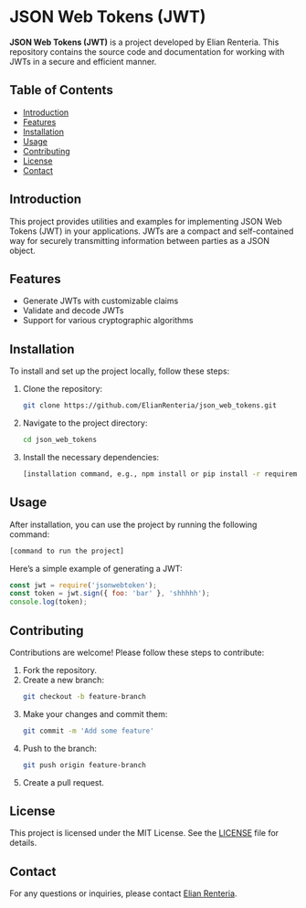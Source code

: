 
# JSON Web Tokens (JWT)

**JSON Web Tokens (JWT)** is a project developed by Elian Renteria. This repository contains the source code and documentation for working with JWTs in a secure and efficient manner.

## Table of Contents

- [Introduction](#introduction)
- [Features](#features)
- [Installation](#installation)
- [Usage](#usage)
- [Contributing](#contributing)
- [License](#license)
- [Contact](#contact)

## Introduction

This project provides utilities and examples for implementing JSON Web Tokens (JWT) in your applications. JWTs are a compact and self-contained way for securely transmitting information between parties as a JSON object.

## Features

- Generate JWTs with customizable claims
- Validate and decode JWTs
- Support for various cryptographic algorithms

## Installation

To install and set up the project locally, follow these steps:

1. Clone the repository:
   ```bash
   git clone https://github.com/ElianRenteria/json_web_tokens.git
   ```
2. Navigate to the project directory:
   ```bash
   cd json_web_tokens
   ```
3. Install the necessary dependencies:
   ```bash
   [installation command, e.g., npm install or pip install -r requirements.txt]
   ```

## Usage

After installation, you can use the project by running the following command:

```bash
[command to run the project]
```

Here’s a simple example of generating a JWT:

```javascript
const jwt = require('jsonwebtoken');
const token = jwt.sign({ foo: 'bar' }, 'shhhhh');
console.log(token);
```

## Contributing

Contributions are welcome! Please follow these steps to contribute:

1. Fork the repository.
2. Create a new branch:
   ```bash
   git checkout -b feature-branch
   ```
3. Make your changes and commit them:
   ```bash
   git commit -m 'Add some feature'
   ```
4. Push to the branch:
   ```bash
   git push origin feature-branch
   ```
5. Create a pull request.

## License

This project is licensed under the MIT License. See the [LICENSE](LICENSE) file for details.

## Contact

For any questions or inquiries, please contact [Elian Renteria](mailto:elianrenteriadevelopment@gmail.com).
